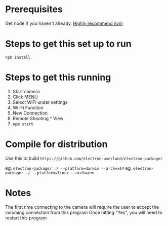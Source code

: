 Prerequisites
=======
Get node if you haven't already. [Highly recommend nvm](https://github.com/creationix/nvm)

Steps to get this set up to run
========
`npm install`

Steps to get this running
========
1. Start camera
2. Click MENU
3. Select WiFi under settings
4. Wi-Fi Function
5. New Connection
6. Remote Shooting ^ View
7. `npm start`

Compile for distribution
========
Use this to build
`https://github.com/electron-userland/electron-packager`

eg. `electron-packager ./ --platform=darwin --arch=x64`
eg. `electron-packager ./ --platform=linux --arch=arm`


Notes
========
The first time connecting to the camera will require the user to accept the incoming connection from this program
Once hitting "Yes", you will need to restart this program